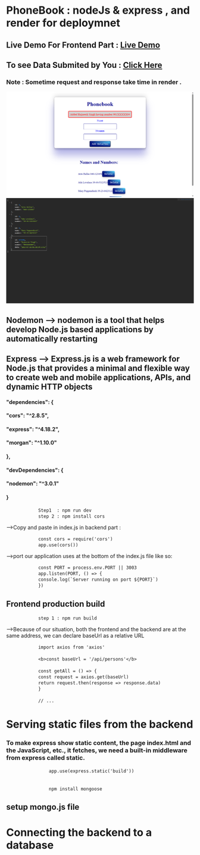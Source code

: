 # PhoneBook :  nodeJs & express  , and render for deploymnet



## Live Demo For Frontend Part : <a href="https://phonebook-complete.onrender.com/">Live Demo</a> 
## To see Data Submited by You  :  <a href="https://phonebook-complete.onrender.com/api/persons">Click Here</a> 

### Note : Sometime request and response take time in render .

![Alt text](image-2.png)
![Alt text](image-3.png)


## Nodemon --> nodemon is a tool that helps develop Node.js based applications by automatically restarting

## Express --> Express.js is a web framework for Node.js that provides a minimal and flexible way to create web and mobile applications, APIs, and dynamic HTTP objects

#### "dependencies": {
####    "cors": "^2.8.5",
####    "express": "^4.18.2",
####    "morgan": "^1.10.0"
####  },
####  "devDependencies": {
####    "nodemon": "^3.0.1"
####  }


                Step1  : npm run dev
                step 2 : npm install cors

-->Copy and paste in index.js in backend part :

                const cors = require('cors')
                app.use(cors())

-->port our application uses at the bottom of the index.js file like so:

                const PORT = process.env.PORT || 3003
                app.listen(PORT, () => {
                console.log(`Server running on port ${PORT}`)
                })

##  Frontend production build

                step 1 : npm run build

-->Because of our situation, both the frontend and the backend are at the same address, we can declare baseUrl as a relative URL

                import axios from 'axios'

                <b>const baseUrl = '/api/persons'</b>

                const getAll = () => {
                const request = axios.get(baseUrl)
                return request.then(response => response.data)
                }

                // ...

# Serving static files from the backend

### To make express show static content, the page index.html and the JavaScript, etc., it fetches, we need a built-in middleware from express called static.

                    app.use(express.static('build'))


                    npm install mongoose

## setup mongo.js file 

# Connecting the backend to a database
